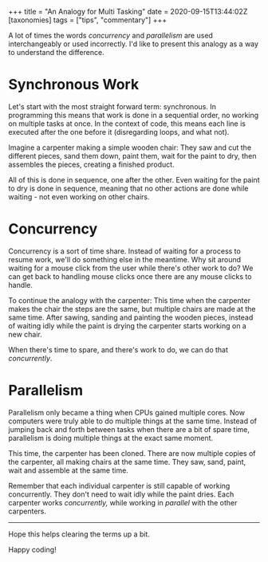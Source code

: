 +++
title = "An Analogy for Multi Tasking"
date = 2020-09-15T13:44:02Z
[taxonomies]
tags = ["tips", "commentary"]
+++

A lot of times the words *concurrency* and *parallelism* are used interchangeably or used incorrectly. I'd like to present this analogy as a way to understand the difference.

# Synchronous Work

Let's start with the most straight forward term: synchronous. In programming this means that work is done in a sequential order, no working on multiple tasks at once. In the context of code, this means each line is executed after the one before it (disregarding loops, and what not).

Imagine a carpenter making a simple wooden chair: They saw and cut the different pieces, sand them down, paint them, wait for the paint to dry, then assembles the pieces, creating a finished product.

All of this is done in sequence, one after the other. Even waiting for the paint to dry is done in sequence, meaning that no other actions are done while waiting - not even working on other chairs.

# Concurrency

Concurrency is a sort of time share. Instead of waiting for a process to resume work, we'll do something else in the meantime. Why sit around waiting for a mouse click from the user while there's other work to do? We can get back to handling mouse clicks once there are any mouse clicks to handle.

To continue the analogy with the carpenter: This time when the carpenter makes the chair the steps are the same, but multiple chairs are made at the same time. After sawing, sanding and painting the wooden pieces, instead of waiting idly while the paint is drying the carpenter starts working on a new chair.

When there's time to spare, and there's work to do, we can do that *concurrently*.

# Parallelism

Parallelism only became a thing when CPUs gained multiple cores. Now computers were truly able to do multiple things at the same time. Instead of jumping back and forth between tasks when there are a bit of spare time, parallelism is doing multiple things at the exact same moment.

This time, the carpenter has been cloned. There are now multiple copies of the carpenter, all making chairs at the same time. They saw, sand, paint, wait and assemble at the same time.

Remember that each individual carpenter is still capable of working concurrently. They don't need to wait idly while the paint dries. Each carpenter works *concurrently,* while working in *parallel* with the other carpenters.

---

Hope this helps clearing the terms up a bit.

Happy coding!
